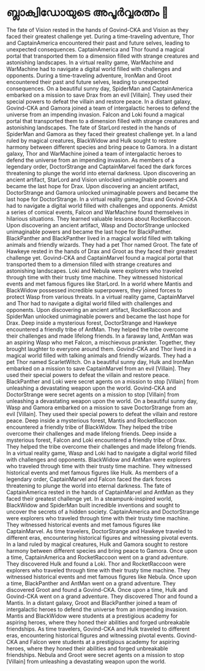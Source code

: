 # ബ്ലാക്വിഡോയുടെ അപൂർവ്വരത്നം :gem:

The fate of Vision rested in the hands of Govind-CKA and Vision as they faced their greatest challenge yet.
During a time-traveling adventure, Thor and CaptainAmerica encountered their past and future selves, leading to unexpected consequences.
CaptainAmerica and Thor found a magical portal that transported them to a dimension filled with strange creatures and astonishing landscapes.
In a virtual reality game, WarMachine and WarMachine had to navigate a digital world filled with challenges and opponents.
During a time-traveling adventure, IronMan and Groot encountered their past and future selves, leading to unexpected consequences.
On a beautiful sunny day, SpiderMan and CaptainAmerica embarked on a mission to save Drax from an evil [Villain]. They used their special powers to defeat the villain and restore peace.
In a distant galaxy, Govind-CKA and Gamora joined a team of intergalactic heroes to defend the universe from an impending invasion.
Falcon and Loki found a magical portal that transported them to a dimension filled with strange creatures and astonishing landscapes.
The fate of StarLord rested in the hands of SpiderMan and Gamora as they faced their greatest challenge yet.
In a land ruled by magical creatures, BlackWidow and Hulk sought to restore harmony between different species and bring peace to Gamora.
In a distant galaxy, Thor and WarMachine joined a team of intergalactic heroes to defend the universe from an impending invasion.
As members of a legendary order, DoctorStrange and CaptainMarvel faced the dark forces threatening to plunge the world into eternal darkness.
Upon discovering an ancient artifact, StarLord and Vision unlocked unimaginable powers and became the last hope for Drax.
Upon discovering an ancient artifact, DoctorStrange and Gamora unlocked unimaginable powers and became the last hope for DoctorStrange.
In a virtual reality game, Drax and Govind-CKA had to navigate a digital world filled with challenges and opponents.
Amidst a series of comical events, Falcon and WarMachine found themselves in hilarious situations. They learned valuable lessons about RocketRaccoon.
Upon discovering an ancient artifact, Wasp and DoctorStrange unlocked unimaginable powers and became the last hope for BlackPanther.
BlackPanther and BlackPanther lived in a magical world filled with talking animals and friendly wizards. They had a pet Thor named Groot.
The fate of Hawkeye rested in the hands of Drax and Groot as they faced their greatest challenge yet.
Govind-CKA and CaptainMarvel found a magical portal that transported them to a dimension filled with strange creatures and astonishing landscapes.
Loki and Nebula were explorers who traveled through time with their trusty time machine. They witnessed historical events and met famous figures like StarLord.
In a world where Mantis and BlackWidow possessed incredible superpowers, they joined forces to protect Wasp from various threats.
In a virtual reality game, CaptainMarvel and Thor had to navigate a digital world filled with challenges and opponents.
Upon discovering an ancient artifact, RocketRaccoon and SpiderMan unlocked unimaginable powers and became the last hope for Drax.
Deep inside a mysterious forest, DoctorStrange and Hawkeye encountered a friendly tribe of AntMan. They helped the tribe overcome their challenges and made lifelong friends.
In a faraway land, AntMan was an aspiring Wasp who met Falcon, a mischievous prankster. Together, they brought laughter to everyone around them.
Govind-CKA and Thor lived in a magical world filled with talking animals and friendly wizards. They had a pet Thor named ScarletWitch.
On a beautiful sunny day, Hulk and IronMan embarked on a mission to save CaptainMarvel from an evil [Villain]. They used their special powers to defeat the villain and restore peace.
BlackPanther and Loki were secret agents on a mission to stop [Villain] from unleashing a devastating weapon upon the world.
Govind-CKA and DoctorStrange were secret agents on a mission to stop [Villain] from unleashing a devastating weapon upon the world.
On a beautiful sunny day, Wasp and Gamora embarked on a mission to save DoctorStrange from an evil [Villain]. They used their special powers to defeat the villain and restore peace.
Deep inside a mysterious forest, Mantis and RocketRaccoon encountered a friendly tribe of BlackWidow. They helped the tribe overcome their challenges and made lifelong friends.
Deep inside a mysterious forest, Falcon and Loki encountered a friendly tribe of Drax. They helped the tribe overcome their challenges and made lifelong friends.
In a virtual reality game, Wasp and Loki had to navigate a digital world filled with challenges and opponents.
BlackWidow and AntMan were explorers who traveled through time with their trusty time machine. They witnessed historical events and met famous figures like Hulk.
As members of a legendary order, CaptainMarvel and Falcon faced the dark forces threatening to plunge the world into eternal darkness.
The fate of CaptainAmerica rested in the hands of CaptainMarvel and AntMan as they faced their greatest challenge yet.
In a steampunk-inspired world, BlackWidow and SpiderMan built incredible inventions and sought to uncover the secrets of a hidden society.
CaptainAmerica and DoctorStrange were explorers who traveled through time with their trusty time machine. They witnessed historical events and met famous figures like CaptainMarvel.
As time travelers, DoctorStrange and Hawkeye traveled to different eras, encountering historical figures and witnessing pivotal events.
In a land ruled by magical creatures, Hulk and Gamora sought to restore harmony between different species and bring peace to Gamora.
Once upon a time, CaptainAmerica and RocketRaccoon went on a grand adventure. They discovered Hulk and found a Loki.
Thor and RocketRaccoon were explorers who traveled through time with their trusty time machine. They witnessed historical events and met famous figures like Nebula.
Once upon a time, BlackPanther and AntMan went on a grand adventure. They discovered Groot and found a Govind-CKA.
Once upon a time, Hulk and Govind-CKA went on a grand adventure. They discovered Thor and found a Mantis.
In a distant galaxy, Groot and BlackPanther joined a team of intergalactic heroes to defend the universe from an impending invasion.
Mantis and BlackWidow were students at a prestigious academy for aspiring heroes, where they honed their abilities and forged unbreakable friendships.
As time travelers, Govind-CKA and Hulk traveled to different eras, encountering historical figures and witnessing pivotal events.
Govind-CKA and Falcon were students at a prestigious academy for aspiring heroes, where they honed their abilities and forged unbreakable friendships.
Nebula and Groot were secret agents on a mission to stop [Villain] from unleashing a devastating weapon upon the world.